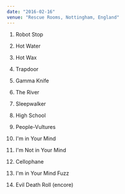 ```yaml
---
date: "2016-02-16"
venue: "Rescue Rooms, Nottingham, England"
---
```


 1. Robot Stop

 2. Hot Water

 3. Hot Wax

 4. Trapdoor

 5. Gamma Knife

 6. The River

 7. Sleepwalker

 8. High School

 9. People-Vultures

10. I'm in Your Mind

11. I'm Not in Your Mind

12. Cellophane

13. I'm in Your Mind Fuzz

14. Evil Death Roll
    (encore)

